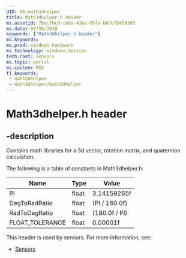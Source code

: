 ```yaml
---
UID: NA:math3dhelper
title: Math3dhelper.h header
ms.assetid: 7becfbc9-ce8a-436a-95fa-b67bf84583d3
ms.date: 07/30/2018
keywords: ["Math3dhelper.h header"]
ms.keywords: 
ms.prod: windows-hardware
ms.technology: windows-devices
tech.root: sensors
ms.topic: portal
ms.custom: RS5
f1_keywords:
 - math3dhelper
 - math3dhelper/math3dhelper
---
```


# Math3dhelper.h header


## -description

Contains math libraries for a 3d vector, rotation matrix, and quaternion calculation.

The following is a table of constants in Math3dhelper.h:

| Name | Type | Value |
| -- | -- | -- |
| PI | float | 3.14159265f |
| DegToRadRatio | float | (PI / 180.0f) |
| RadToDegRatio | float | (180.0f / PI) |
| FLOAT_TOLERANCE | float | 0.00001f |


This header is used by sensors. For more information, see:

- [Sensors](../_sensors/index.md)

